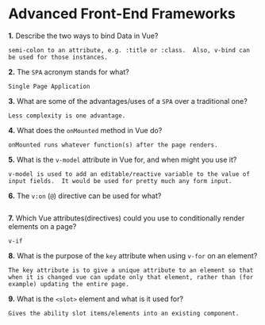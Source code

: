 # Advanced Front-End Frameworks


**1.** Describe the two ways to bind Data in Vue?
<!-- enter you answer in the space below -->
```
semi-colon to an attribute, e.g. :title or :class.  Also, v-bind can be used for those instances.
```

**2.** The `SPA` acronym stands for what?
<!-- enter you answer in the space below -->
```
Single Page Application
```
**3.** What are some of the advantages/uses of a `SPA` over a traditional one?
<!-- enter you answer in the space below -->
```
Less complexity is one advantage.
```
**4.** What does the `onMounted` method in Vue do?
<!-- enter you answer in the space below -->
```
onMounted runs whatever function(s) after the page renders.
```
**5.** What is the `v-model` attribute in Vue for, and when might you use it?
<!-- enter you answer in the space below -->
```
v-model is used to add an editable/reactive variable to the value of input fields.  It would be used for pretty much any form input.
```
**6.** The `v:on` (`@`) directive can be used for what?
<!-- enter you answer in the space below -->
```

```
**7.** Which Vue attributes(directives) could you use to conditionally render elements on a page?
<!-- enter you answer in the space below -->
```
v-if
```
**8.** What is the purpose of the `key` attribute when using `v-for` on an element?
<!-- enter you answer in the space below -->
```
The key attribute is to give a unique attribute to an element so that when it is changed vue can update only that element, rather than (for example) updating the entire page.
```
**9.** What is the `<slot>` element and what is it used for?
<!-- enter you answer in the space below -->
```
Gives the ability slot items/elements into an existing component.
```